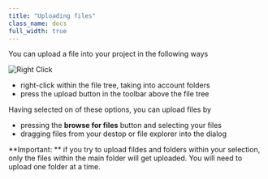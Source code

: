 ```yaml
---
title: "Uploading files"
class_name: docs
full_width: true
---
```


You can upload a file into your project in the following ways

![Right Click](docs/right-click.png)

- right-click within the file tree, taking into account folders
- press the upload button in the toolbar above the file tree

Having selected on of these options, you can upload files by

- pressing the **browse for files** button and selecting your files
- dragging files from your destop or file explorer into the dialog

**Important: ** if you try to upload fildes and folders within your selection, only the files within the main folder will get uploaded. You will need to upload one folder at a time.

